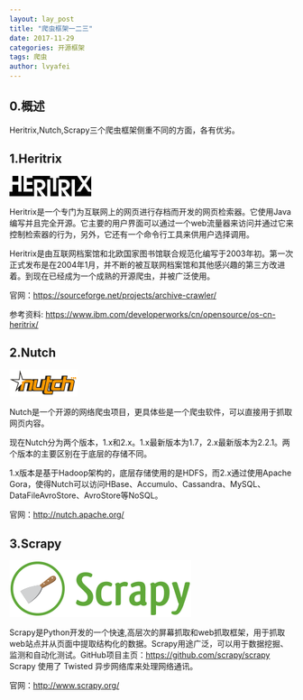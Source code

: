 ```yaml
---
layout: lay_post
title: "爬虫框架一二三"
date: 2017-11-29
categories: 开源框架
tags: 爬虫
author: lvyafei
---
```


## 0.概述

Heritrix,Nutch,Scrapy三个爬虫框架侧重不同的方面，各有优劣。
<!-- more -->

## 1.Heritrix

![Heritrix](/images/架构/heritrix.jpg)

Heritrix是一个专门为互联网上的网页进行存档而开发的网页检索器。它使用Java编写并且完全开源。它主要的用户界面可以通过一个web流量器来访问并通过它来控制检索器的行为，另外，它还有一个命令行工具来供用户选择调用。

Heritrix是由互联网档案馆和北欧国家图书馆联合规范化编写于2003年初。第一次正式发布是在2004年1月，并不断的被互联网档案馆和其他感兴趣的第三方改进着。到现在已经成为一个成熟的开源爬虫，并被广泛使用。

官网：https://sourceforge.net/projects/archive-crawler/

参考资料: https://www.ibm.com/developerworks/cn/opensource/os-cn-heritrix/

## 2.Nutch

![Nutch](/images/架构/nutch.png)

Nutch是一个开源的网络爬虫项目，更具体些是一个爬虫软件，可以直接用于抓取网页内容。

现在Nutch分为两个版本，1.x和2.x。1.x最新版本为1.7，2.x最新版本为2.2.1。两个版本的主要区别在于底层的存储不同。

1.x版本是基于Hadoop架构的，底层存储使用的是HDFS，而2.x通过使用Apache Gora，使得Nutch可以访问HBase、Accumulo、Cassandra、MySQL、DataFileAvroStore、AvroStore等NoSQL。

官网：http://nutch.apache.org/

## 3.Scrapy

![Scrapy](/images/架构/scrapy.png)

Scrapy是Python开发的一个快速,高层次的屏幕抓取和web抓取框架，用于抓取web站点并从页面中提取结构化的数据。Scrapy用途广泛，可以用于数据挖掘、监测和自动化测试。GitHub项目主页：https://github.com/scrapy/scrapy Scrapy 使用了 Twisted 异步网络库来处理网络通讯。

官网：http://www.scrapy.org/